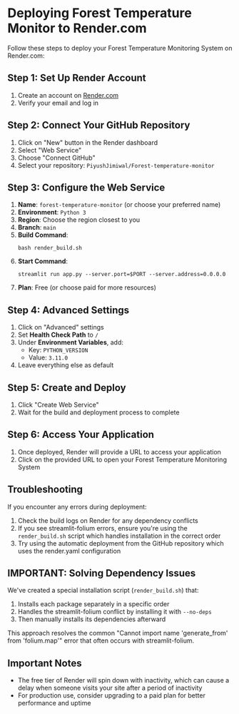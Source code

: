 # Deploying Forest Temperature Monitor to Render.com

Follow these steps to deploy your Forest Temperature Monitoring System on Render.com:

## Step 1: Set Up Render Account
1. Create an account on [Render.com](https://render.com/)
2. Verify your email and log in

## Step 2: Connect Your GitHub Repository
1. Click on "New" button in the Render dashboard
2. Select "Web Service"
3. Choose "Connect GitHub"
4. Select your repository: `PiyushJimiwal/Forest-temperature-monitor`

## Step 3: Configure the Web Service
1. **Name**: `forest-temperature-monitor` (or choose your preferred name)
2. **Environment**: `Python 3`
3. **Region**: Choose the region closest to you
4. **Branch**: `main`
5. **Build Command**: 
   ```
   bash render_build.sh
   ```
6. **Start Command**: 
   ```
   streamlit run app.py --server.port=$PORT --server.address=0.0.0.0
   ```
7. **Plan**: Free (or choose paid for more resources)

## Step 4: Advanced Settings
1. Click on "Advanced" settings
2. Set **Health Check Path** to `/`
3. Under **Environment Variables**, add:
   - Key: `PYTHON_VERSION` 
   - Value: `3.11.0`
4. Leave everything else as default

## Step 5: Create and Deploy
1. Click "Create Web Service"
2. Wait for the build and deployment process to complete

## Step 6: Access Your Application
1. Once deployed, Render will provide a URL to access your application
2. Click on the provided URL to open your Forest Temperature Monitoring System

## Troubleshooting
If you encounter any errors during deployment:

1. Check the build logs on Render for any dependency conflicts
2. If you see streamlit-folium errors, ensure you're using the `render_build.sh` script which handles installation in the correct order
3. Try using the automatic deployment from the GitHub repository which uses the render.yaml configuration

## IMPORTANT: Solving Dependency Issues
We've created a special installation script (`render_build.sh`) that:
1. Installs each package separately in a specific order
2. Handles the streamlit-folium conflict by installing it with `--no-deps`
3. Then manually installs its dependencies afterward

This approach resolves the common "Cannot import name 'generate_from' from 'folium.map'" error that often occurs with streamlit-folium.

## Important Notes
- The free tier of Render will spin down with inactivity, which can cause a delay when someone visits your site after a period of inactivity
- For production use, consider upgrading to a paid plan for better performance and uptime